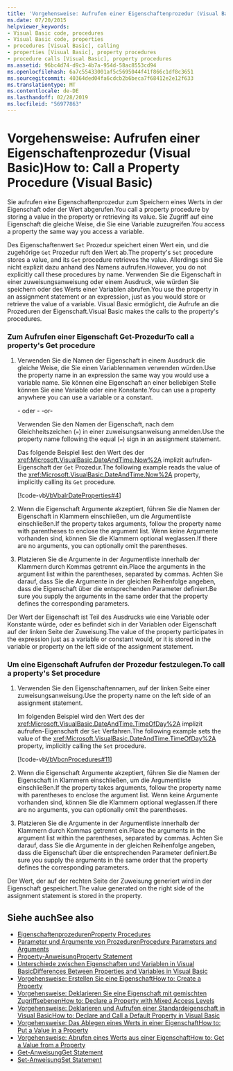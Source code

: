 ```yaml
---
title: 'Vorgehensweise: Aufrufen einer Eigenschaftenprozedur (Visual Basic)'
ms.date: 07/20/2015
helpviewer_keywords:
- Visual Basic code, procedures
- Visual Basic code, properties
- procedures [Visual Basic], calling
- properties [Visual Basic], property procedures
- procedure calls [Visual Basic], property procedures
ms.assetid: 96bc4d74-d9c3-4b7a-954d-58ac8553cd94
ms.openlocfilehash: 6a7c55433001af5c5695044f41f866c1df8c3651
ms.sourcegitcommit: 40364ded04fa6cdcb2b6beca7f68412e2e12f633
ms.translationtype: MT
ms.contentlocale: de-DE
ms.lasthandoff: 02/28/2019
ms.locfileid: "56977863"
---
```

# <a name="how-to-call-a-property-procedure-visual-basic"></a><span data-ttu-id="08e3e-102">Vorgehensweise: Aufrufen einer Eigenschaftenprozedur (Visual Basic)</span><span class="sxs-lookup"><span data-stu-id="08e3e-102">How to: Call a Property Procedure (Visual Basic)</span></span>
<span data-ttu-id="08e3e-103">Sie aufrufen eine Eigenschaftenprozedur zum Speichern eines Werts in der Eigenschaft oder der Wert abgerufen.</span><span class="sxs-lookup"><span data-stu-id="08e3e-103">You call a property procedure by storing a value in the property or retrieving its value.</span></span> <span data-ttu-id="08e3e-104">Sie Zugriff auf eine Eigenschaft die gleiche Weise, die Sie eine Variable zuzugreifen.</span><span class="sxs-lookup"><span data-stu-id="08e3e-104">You access a property the same way you access a variable.</span></span>  
  
 <span data-ttu-id="08e3e-105">Des Eigenschaftenwert `Set` Prozedur speichert einen Wert ein, und die zugehörige `Get` Prozedur ruft den Wert ab.</span><span class="sxs-lookup"><span data-stu-id="08e3e-105">The property's `Set` procedure stores a value, and its `Get` procedure retrieves the value.</span></span> <span data-ttu-id="08e3e-106">Allerdings sind Sie nicht explizit dazu anhand des Namens aufrufen.</span><span class="sxs-lookup"><span data-stu-id="08e3e-106">However, you do not explicitly call these procedures by name.</span></span> <span data-ttu-id="08e3e-107">Verwenden Sie die Eigenschaft in einer zuweisungsanweisung oder einem Ausdruck, wie würden Sie speichern oder des Werts einer Variablen abrufen.</span><span class="sxs-lookup"><span data-stu-id="08e3e-107">You use the property in an assignment statement or an expression, just as you would store or retrieve the value of a variable.</span></span> <span data-ttu-id="08e3e-108">Visual Basic ermöglicht, die Aufrufe an die Prozeduren der Eigenschaft.</span><span class="sxs-lookup"><span data-stu-id="08e3e-108">Visual Basic makes the calls to the property's procedures.</span></span>  
  
### <a name="to-call-a-propertys-get-procedure"></a><span data-ttu-id="08e3e-109">Zum Aufrufen einer Eigenschaft Get-Prozedur</span><span class="sxs-lookup"><span data-stu-id="08e3e-109">To call a property's Get procedure</span></span>  
  
1.  <span data-ttu-id="08e3e-110">Verwenden Sie die Namen der Eigenschaft in einem Ausdruck die gleiche Weise, die Sie einen Variablennamen verwenden würden.</span><span class="sxs-lookup"><span data-stu-id="08e3e-110">Use the property name in an expression the same way you would use a variable name.</span></span> <span data-ttu-id="08e3e-111">Sie können eine Eigenschaft an einer beliebigen Stelle können Sie eine Variable oder eine Konstante.</span><span class="sxs-lookup"><span data-stu-id="08e3e-111">You can use a property anywhere you can use a variable or a constant.</span></span>  
  
     <span data-ttu-id="08e3e-112">- oder - </span><span class="sxs-lookup"><span data-stu-id="08e3e-112">-or-</span></span>  
  
     <span data-ttu-id="08e3e-113">Verwenden Sie den Namen der Eigenschaft, nach dem Gleichheitszeichen (`=`) in einer zuweisungsanweisung anmelden.</span><span class="sxs-lookup"><span data-stu-id="08e3e-113">Use the property name following the equal (`=`) sign in an assignment statement.</span></span>  
  
     <span data-ttu-id="08e3e-114">Das folgende Beispiel liest den Wert des der <xref:Microsoft.VisualBasic.DateAndTime.Now%2A> implizit aufrufen-Eigenschaft der `Get` Prozedur.</span><span class="sxs-lookup"><span data-stu-id="08e3e-114">The following example reads the value of the <xref:Microsoft.VisualBasic.DateAndTime.Now%2A> property, implicitly calling its `Get` procedure.</span></span>  
  
     [!code-vb[VbVbalrDateProperties#4](~/samples/snippets/visualbasic/VS_Snippets_VBCSharp/VbVbalrDateProperties/VB/Module1.vb#4)]  
  
2.  <span data-ttu-id="08e3e-115">Wenn die Eigenschaft Argumente akzeptiert, führen Sie die Namen der Eigenschaft in Klammern einschließen, um die Argumentliste einschließen.</span><span class="sxs-lookup"><span data-stu-id="08e3e-115">If the property takes arguments, follow the property name with parentheses to enclose the argument list.</span></span> <span data-ttu-id="08e3e-116">Wenn keine Argumente vorhanden sind, können Sie die Klammern optional weglassen.</span><span class="sxs-lookup"><span data-stu-id="08e3e-116">If there are no arguments, you can optionally omit the parentheses.</span></span>  
  
3.  <span data-ttu-id="08e3e-117">Platzieren Sie die Argumente in der Argumentliste innerhalb der Klammern durch Kommas getrennt ein.</span><span class="sxs-lookup"><span data-stu-id="08e3e-117">Place the arguments in the argument list within the parentheses, separated by commas.</span></span> <span data-ttu-id="08e3e-118">Achten Sie darauf, dass Sie die Argumente in der gleichen Reihenfolge angeben, dass die Eigenschaft über die entsprechenden Parameter definiert.</span><span class="sxs-lookup"><span data-stu-id="08e3e-118">Be sure you supply the arguments in the same order that the property defines the corresponding parameters.</span></span>  
  
 <span data-ttu-id="08e3e-119">Der Wert der Eigenschaft ist Teil des Ausdrucks wie eine Variable oder Konstante würde, oder es befindet sich in der Variablen oder Eigenschaft auf der linken Seite der Zuweisung.</span><span class="sxs-lookup"><span data-stu-id="08e3e-119">The value of the property participates in the expression just as a variable or constant would, or it is stored in the variable or property on the left side of the assignment statement.</span></span>  
  
### <a name="to-call-a-propertys-set-procedure"></a><span data-ttu-id="08e3e-120">Um eine Eigenschaft Aufrufen der Prozedur festzulegen.</span><span class="sxs-lookup"><span data-stu-id="08e3e-120">To call a property's Set procedure</span></span>  
  
1.  <span data-ttu-id="08e3e-121">Verwenden Sie den Eigenschaftennamen, auf der linken Seite einer zuweisungsanweisung.</span><span class="sxs-lookup"><span data-stu-id="08e3e-121">Use the property name on the left side of an assignment statement.</span></span>  
  
     <span data-ttu-id="08e3e-122">Im folgenden Beispiel wird den Wert des der <xref:Microsoft.VisualBasic.DateAndTime.TimeOfDay%2A> implizit aufrufen-Eigenschaft der `Set` Verfahren.</span><span class="sxs-lookup"><span data-stu-id="08e3e-122">The following example sets the value of the <xref:Microsoft.VisualBasic.DateAndTime.TimeOfDay%2A> property, implicitly calling the `Set` procedure.</span></span>  
  
     [!code-vb[VbVbcnProcedures#11](~/samples/snippets/visualbasic/VS_Snippets_VBCSharp/VbVbcnProcedures/VB/Class1.vb#11)]  
  
2.  <span data-ttu-id="08e3e-123">Wenn die Eigenschaft Argumente akzeptiert, führen Sie die Namen der Eigenschaft in Klammern einschließen, um die Argumentliste einschließen.</span><span class="sxs-lookup"><span data-stu-id="08e3e-123">If the property takes arguments, follow the property name with parentheses to enclose the argument list.</span></span> <span data-ttu-id="08e3e-124">Wenn keine Argumente vorhanden sind, können Sie die Klammern optional weglassen.</span><span class="sxs-lookup"><span data-stu-id="08e3e-124">If there are no arguments, you can optionally omit the parentheses.</span></span>  
  
3.  <span data-ttu-id="08e3e-125">Platzieren Sie die Argumente in der Argumentliste innerhalb der Klammern durch Kommas getrennt ein.</span><span class="sxs-lookup"><span data-stu-id="08e3e-125">Place the arguments in the argument list within the parentheses, separated by commas.</span></span> <span data-ttu-id="08e3e-126">Achten Sie darauf, dass Sie die Argumente in der gleichen Reihenfolge angeben, dass die Eigenschaft über die entsprechenden Parameter definiert.</span><span class="sxs-lookup"><span data-stu-id="08e3e-126">Be sure you supply the arguments in the same order that the property defines the corresponding parameters.</span></span>  
  
 <span data-ttu-id="08e3e-127">Der Wert, der auf der rechten Seite der Zuweisung generiert wird in der Eigenschaft gespeichert.</span><span class="sxs-lookup"><span data-stu-id="08e3e-127">The value generated on the right side of the assignment statement is stored in the property.</span></span>  
  
## <a name="see-also"></a><span data-ttu-id="08e3e-128">Siehe auch</span><span class="sxs-lookup"><span data-stu-id="08e3e-128">See also</span></span>
- [<span data-ttu-id="08e3e-129">Eigenschaftenprozeduren</span><span class="sxs-lookup"><span data-stu-id="08e3e-129">Property Procedures</span></span>](./property-procedures.md)
- [<span data-ttu-id="08e3e-130">Parameter und Argumente von Prozeduren</span><span class="sxs-lookup"><span data-stu-id="08e3e-130">Procedure Parameters and Arguments</span></span>](./procedure-parameters-and-arguments.md)
- [<span data-ttu-id="08e3e-131">Property-Anweisung</span><span class="sxs-lookup"><span data-stu-id="08e3e-131">Property Statement</span></span>](../../../../visual-basic/language-reference/statements/property-statement.md)
- [<span data-ttu-id="08e3e-132">Unterschiede zwischen Eigenschaften und Variablen in Visual Basic</span><span class="sxs-lookup"><span data-stu-id="08e3e-132">Differences Between Properties and Variables in Visual Basic</span></span>](./differences-between-properties-and-variables.md)
- [<span data-ttu-id="08e3e-133">Vorgehensweise: Erstellen Sie eine Eigenschaft</span><span class="sxs-lookup"><span data-stu-id="08e3e-133">How to: Create a Property</span></span>](./how-to-create-a-property.md)
- [<span data-ttu-id="08e3e-134">Vorgehensweise: Deklarieren Sie eine Eigenschaft mit gemischten Zugriffsebenen</span><span class="sxs-lookup"><span data-stu-id="08e3e-134">How to: Declare a Property with Mixed Access Levels</span></span>](./how-to-declare-a-property-with-mixed-access-levels.md)
- [<span data-ttu-id="08e3e-135">Vorgehensweise: Deklarieren und Aufrufen einer Standardeigenschaft in Visual Basic</span><span class="sxs-lookup"><span data-stu-id="08e3e-135">How to: Declare and Call a Default Property in Visual Basic</span></span>](./how-to-declare-and-call-a-default-property.md)
- [<span data-ttu-id="08e3e-136">Vorgehensweise: Das Ablegen eines Werts in einer Eigenschaft</span><span class="sxs-lookup"><span data-stu-id="08e3e-136">How to: Put a Value in a Property</span></span>](./how-to-put-a-value-in-a-property.md)
- [<span data-ttu-id="08e3e-137">Vorgehensweise: Abrufen eines Werts aus einer Eigenschaft</span><span class="sxs-lookup"><span data-stu-id="08e3e-137">How to: Get a Value from a Property</span></span>](./how-to-get-a-value-from-a-property.md)
- [<span data-ttu-id="08e3e-138">Get-Anweisung</span><span class="sxs-lookup"><span data-stu-id="08e3e-138">Get Statement</span></span>](../../../../visual-basic/language-reference/statements/get-statement.md)
- [<span data-ttu-id="08e3e-139">Set-Anweisung</span><span class="sxs-lookup"><span data-stu-id="08e3e-139">Set Statement</span></span>](../../../../visual-basic/language-reference/statements/set-statement.md)
